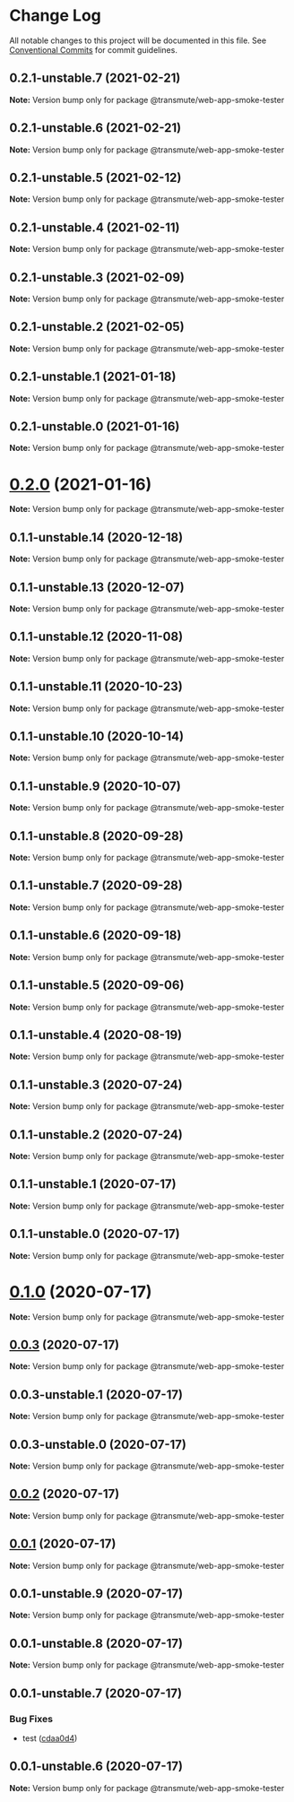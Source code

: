 # Change Log

All notable changes to this project will be documented in this file.
See [Conventional Commits](https://conventionalcommits.org) for commit guidelines.

## 0.2.1-unstable.7 (2021-02-21)

**Note:** Version bump only for package @transmute/web-app-smoke-tester





## 0.2.1-unstable.6 (2021-02-21)

**Note:** Version bump only for package @transmute/web-app-smoke-tester





## 0.2.1-unstable.5 (2021-02-12)

**Note:** Version bump only for package @transmute/web-app-smoke-tester





## 0.2.1-unstable.4 (2021-02-11)

**Note:** Version bump only for package @transmute/web-app-smoke-tester





## 0.2.1-unstable.3 (2021-02-09)

**Note:** Version bump only for package @transmute/web-app-smoke-tester





## 0.2.1-unstable.2 (2021-02-05)

**Note:** Version bump only for package @transmute/web-app-smoke-tester





## 0.2.1-unstable.1 (2021-01-18)

**Note:** Version bump only for package @transmute/web-app-smoke-tester





## 0.2.1-unstable.0 (2021-01-16)

**Note:** Version bump only for package @transmute/web-app-smoke-tester





# [0.2.0](https://github.com/transmute-industries/vc.js/compare/v0.1.1-unstable.14...v0.2.0) (2021-01-16)

**Note:** Version bump only for package @transmute/web-app-smoke-tester





## 0.1.1-unstable.14 (2020-12-18)

**Note:** Version bump only for package @transmute/web-app-smoke-tester





## 0.1.1-unstable.13 (2020-12-07)

**Note:** Version bump only for package @transmute/web-app-smoke-tester





## 0.1.1-unstable.12 (2020-11-08)

**Note:** Version bump only for package @transmute/web-app-smoke-tester





## 0.1.1-unstable.11 (2020-10-23)

**Note:** Version bump only for package @transmute/web-app-smoke-tester





## 0.1.1-unstable.10 (2020-10-14)

**Note:** Version bump only for package @transmute/web-app-smoke-tester





## 0.1.1-unstable.9 (2020-10-07)

**Note:** Version bump only for package @transmute/web-app-smoke-tester





## 0.1.1-unstable.8 (2020-09-28)

**Note:** Version bump only for package @transmute/web-app-smoke-tester





## 0.1.1-unstable.7 (2020-09-28)

**Note:** Version bump only for package @transmute/web-app-smoke-tester





## 0.1.1-unstable.6 (2020-09-18)

**Note:** Version bump only for package @transmute/web-app-smoke-tester





## 0.1.1-unstable.5 (2020-09-06)

**Note:** Version bump only for package @transmute/web-app-smoke-tester





## 0.1.1-unstable.4 (2020-08-19)

**Note:** Version bump only for package @transmute/web-app-smoke-tester





## 0.1.1-unstable.3 (2020-07-24)

**Note:** Version bump only for package @transmute/web-app-smoke-tester





## 0.1.1-unstable.2 (2020-07-24)

**Note:** Version bump only for package @transmute/web-app-smoke-tester





## 0.1.1-unstable.1 (2020-07-17)

**Note:** Version bump only for package @transmute/web-app-smoke-tester





## 0.1.1-unstable.0 (2020-07-17)

**Note:** Version bump only for package @transmute/web-app-smoke-tester





# [0.1.0](https://github.com/transmute-industries/vc.js/compare/v0.0.3...v0.1.0) (2020-07-17)

**Note:** Version bump only for package @transmute/web-app-smoke-tester





## [0.0.3](https://github.com/transmute-industries/vc.js/compare/v0.0.3-unstable.1...v0.0.3) (2020-07-17)

**Note:** Version bump only for package @transmute/web-app-smoke-tester





## 0.0.3-unstable.1 (2020-07-17)

**Note:** Version bump only for package @transmute/web-app-smoke-tester





## 0.0.3-unstable.0 (2020-07-17)

**Note:** Version bump only for package @transmute/web-app-smoke-tester





## [0.0.2](https://github.com/transmute-industries/vc.js/compare/v0.0.1...v0.0.2) (2020-07-17)

**Note:** Version bump only for package @transmute/web-app-smoke-tester





## [0.0.1](https://github.com/transmute-industries/vc.js/compare/v0.0.1-unstable.9...v0.0.1) (2020-07-17)

**Note:** Version bump only for package @transmute/web-app-smoke-tester





## 0.0.1-unstable.9 (2020-07-17)

**Note:** Version bump only for package @transmute/web-app-smoke-tester





## 0.0.1-unstable.8 (2020-07-17)

**Note:** Version bump only for package @transmute/web-app-smoke-tester





## 0.0.1-unstable.7 (2020-07-17)


### Bug Fixes

* test ([cdaa0d4](https://github.com/transmute-industries/vc.js/commit/cdaa0d489bfb5390ed98545884642c798ce18192))





## 0.0.1-unstable.6 (2020-07-17)

**Note:** Version bump only for package @transmute/web-app-smoke-tester
